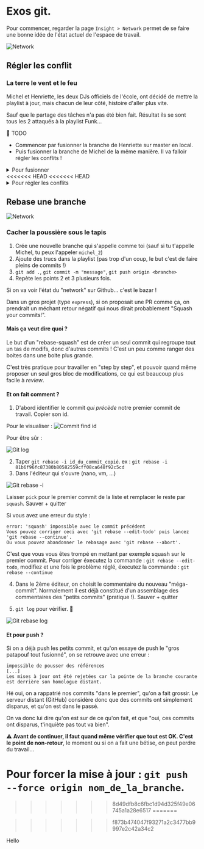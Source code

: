 # Exos git.

Pour commencer, regarder la page `Insight > Network` permet de se faire une bonne idée de l'état actuel de l'espace de travail.

![Network](docs/network_git.png)

## Régler les conflit

### La terre le vent et le feu

Michel et Henriette, les deux DJs officiels de l'école, ont décidé de mettre la playlist à jour, mais chacun de leur côté, histoire d'aller plus vite.

Sauf que le partage des tâches n'a pas été bien fait. Résultat ils se sont tous les 2 attaqués à la playlist Funk...

:memo: TODO
- Commencer par fusionner la branche de Henriette sur master en local.
- Puis fusionner la branche de Michel de la même manière. Il va falloir régler les conflits !


<details>
<summary>Pour fusionner</summary>

:warning: Toujours s'assurer, avec `git status`, d'être placé sur la branche qui "reçoit" le code.

1 solution, 3 syntaxes : 
- La classique : 
  1. Rappatrier la branche distante en local `git fetch origin henriette:henriette`
  2. Récupérer les changements `git pull . henriette`
- La raccourcie :
  1. Récupérer directement les changements depuis la branche distante `git pull origin henriette`
- La raccourcie plus propre :
  1. Rappatrier la branche en local PUIS récupérer les changements `git merge origin/henriette`

</details>
<<<<<<< HEAD
<<<<<<< HEAD
<details>
<summary>Pour régler les conflits</summary>

Si vous avez ce style de message : 

```
Fusion automatique de playlist.md
CONFLIT (contenu) : Conflit de fusion dans playlist.md
La fusion automatique a échoué ; réglez les conflits et validez le résultat.
```

C'est que vous avez un conflit à régler, en gros la branche où vous êtes actuellement et la branche que vous tentez de merger, on fait une modification au même endroit sur le même fichier. Git ne sachant pas laquelle des 2 modification il faut garder, il vous demande donc de choisir.

Si on fait un git status, on a l'inventaire de ce qui a été modifié des 2 cotés

```
Vous avez des chemins non fusionnés.
  (réglez les conflits puis lancez "git commit")
  (utilisez "git merge --abort" pour annuler la fusion)

Chemins non fusionnés :
  (utilisez "git add <fichier>..." pour marquer comme résolu)

        modifié des deux côtés :  playlist.md

aucune modification n'a été ajoutée à la validation (utilisez "git add" ou "git commit -a")
```

Ici on voit `modifié des deux côtés :  playlist.md` , il faut donc aller voir ce fichier et la on s'appercoit de ceci : 

![Network](docs/conflict_resolving.png)

On s'appercoit que la branche précédemment mergée ( celle d'henriette ) avait dit que `Earth, Wind & Fire - September` était du Disco, et on voit que Michel a mis la même chanson mais en disant que c'était du Funk.

Un choix s'offre à nous, sachant que `Earth, Wind & Fire - September` c'est clairement pas du disco, on va garder la version de Michou ! Du coups on modifie le fichier : 

```
<<<<<<< HEAD
|[Earth, Wind & Fire - September](https://www.youtube.com/watch?v=Gs069dndIYk)| Disco |
=======
|[Earth, Wind & Fire - September](https://www.youtube.com/watch?v=Gs069dndIYk)| Funk |
>>>>>>> michel
```
Devient alors :
```
|[Earth, Wind & Fire - September](https://www.youtube.com/watch?v=Gs069dndIYk)| Funk |
```

On supprime les caractères chelou, ainsi que la version qui ne nous intéresse pas.

Puis on fait un `git add .` pour suivre la modification de résolution de conflit, on commit `git commit -m "Merge de michel dans master"` et enfin on peut push si on le veut `git push origin master`

</details>


## Rebase une branche

![Network](docs/gitrebase.gif)

### Cacher la poussière sous le tapis

1. Crée une nouvelle branche qui s'appelle comme toi (sauf si tu t'appelle Michel, tu peux l'appeler `michel_2`)
2. Ajoute des trucs dans la playlist (pas trop d'un coup, le but c'est de faire pleins de commits !)
3. `git add .`, `git commit -m "message"`, `git push origin <branche>`
4. Repète les points 2 et 3 plusieurs fois.

Si on va voir l'état du "network" sur Github... c'est le bazar !

Dans un gros projet (type `express`), si on proposait une PR comme ça, on prendrait un méchant retour négatif qui nous dirait probablement "Squash your commits!".  

#### Mais ça veut dire quoi ?

Le but d'un "rebase-squash" est de créer un seul commit qui regroupe tout un tas de modifs, donc d'autres commits ! C'est un peu comme ranger des boites dans une boite plus grande.

C'est très pratique pour travailler en "step by step", et pouvoir quand même proposer un seul gros bloc de modifications, ce qui est beaucoup plus facile à _review_.

#### Et on fait comment ?

1. D'abord identifier le commit _qui précède_ notre premier commit de travail. Copier son id.  

Pour le visualiser : 
![Commit find id](docs/commit_find_id.png)

Pour être sûr : 

![Git log](docs/git_log.png)

2. Taper `git rebase -i id_du_commit_copié`.
   ex : `git rebase -i 81b6f96fc87380b80582559cff08ca648f92c5cd`
3. Dans l'éditeur qui s'ouvre (nano, vm, ...)

![Git rebase -i](docs/gitrebase-i.png)

Laisser `pick` pour le premier commit de la liste et remplacer le reste par `squash`. Sauver + quitter  

Si vous avez une erreur du style : 
```
error: 'squash' impossible avec le commit précédent
Vous pouvez corriger ceci avec 'git rebase --edit-todo' puis lancez 'git rebase --continue'.
Ou vous pouvez abandonner le rebasage avec 'git rebase --abort'.
```
C'est que vous vous êtes trompé en mettant par exemple squash sur le premier commit.
Pour corriger éxecutez la commande : `git rebase --edit-todo`, modifiez et une fois le problème réglé, éxecutez la commande : `git rebase --continue`

4. Dans le 2ème éditeur, on choisit le commentaire du nouveau "méga-commit". Normalement il est déjà constitué d'un assemblage des commentaires des "petits commits" (pratique !). Sauver + quitter  

5. `git log` pour vérifier. :tada:

![Git rebase log](docs/gitrebaselog.png)

#### Et pour push ?

Si on a déjà push les petits commit, et qu'on essaye de push le "gros patapouf tout fusionné", on se retrouve avec une erreur :
```
impossible de pousser des références
[...]
Les mises à jour ont été rejetées car la pointe de la branche courante est derrière son homologue distant.
```

Hé oui, on a rappatrié nos commits "dans le premier", qu'on a fait grossir. Le serveur distant (GitHub) considère donc que des commits ont simplement disparus, et qu'on est dans le passé.

On va donc lui dire qu'on est sur de ce qu'on fait, et que "oui, ces commits ont disparus, t'inquiète pas tout va bien".

:warning: **Avant de continuer, il faut quand même vérifier que tout est OK. C'est le point de non-retour**, le moment ou si on a fait une bétise, on peut perdre du travail...

Pour forcer la mise à jour : `git push --force origin nom_de_la_branche`.
=======

>>>>>>> 8d49dfb8c6fbc1d94d325f49e06745a1a28e6517
=======

>>>>>>> f873b474047f93271a2c3477bb9997e2c42a34c2

Hello